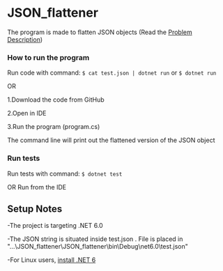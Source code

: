 # JSON_flattener
The program is made to flatten JSON objects 
(Read the [Problem Description](https://gist.github.com/doug-ol/0c018e82c095cd3addcb1275999c966f))

### How to run the program
Run code with command: `$ cat test.json | dotnet run` or `$ dotnet run`

OR

1.Download the code from GitHub 

2.Open in IDE 

3.Run the program (program.cs)

The command line will print out the flattened version of the JSON object

### Run tests
Run tests with command: `$ dotnet test`

OR
Run from the IDE

## Setup Notes
-The project is targeting .NET 6.0

-The JSON string is situated inside test.json . File is placed in "...\JSON_flattener\JSON_flattener\bin\Debug\net6.0\test.json"

-For Linux users, [install .NET 6](https://docs.microsoft.com/en-us/dotnet/core/install/linux?WT.mc_id=dotnet-35129-website)
